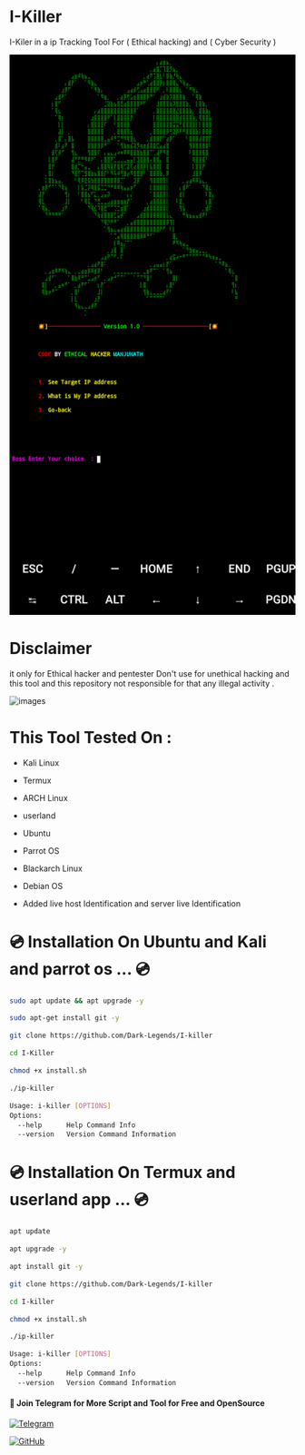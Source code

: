 # I-Killer
I-Kiler in a ip Tracking Tool For ( Ethical hacking) and ( Cyber Security )

<img src="Screenshot_2023_0926_114503.png"/>

# Disclaimer
it only for Ethical hacker and pentester Don't use for unethical hacking and this tool and this repository not responsible for that any illegal activity  .

![images](https://github.com/Dark-Legends/I-killer/assets/142109781/64434336-7ee6-468c-95a1-292f8fbc3e15)

# This Tool Tested On :

- Kali Linux

- Termux

- ARCH Linux 

- userland 

- Ubuntu 

- Parrot OS

- Blackarch Linux

- Debian OS

- Added live host Identification and server live Identification

#  💿  Installation On Ubuntu and Kali and parrot os  ... 💿
```bash
sudo apt update && apt upgrade -y
```
```bash
sudo apt-get install git -y
```

```bash
git clone https://github.com/Dark-Legends/I-killer
```

```bash
cd I-Killer
```
```bash
chmod +x install.sh 
```
```bash
./ip-killer
```
```bash 
Usage: i-killer [OPTIONS]
Options:
  --help      Help Command Info
  --version   Version Command Information
```

#   💿  Installation On Termux and userland app ...  💿
```bash
apt update 
```
```bash
apt upgrade -y
```

```bash
apt install git -y
```

```bash
git clone https://github.com/Dark-Legends/I-killer
```
```bash
cd I-killer
```

```bash
chmod +x install.sh
```
```bash
./ip-killer
```


```bash
Usage: i-killer [OPTIONS]
Options:
  --help      Help Command Info
  --version   Version Command Information


```
<h4>📢 Join Telegram for More Script and Tool for Free and OpenSource </h4>

[![Telegram](https://img.shields.io/badge/Telegram-Channel-blue?style=flat-square&logo=telegram)](https://t.me/CyberDarkLegends)


[![GitHub](https://img.shields.io/badge/GitHub-Profile-black?style=flat-square&logo=github)](https://github.com/Dark-Legends)
